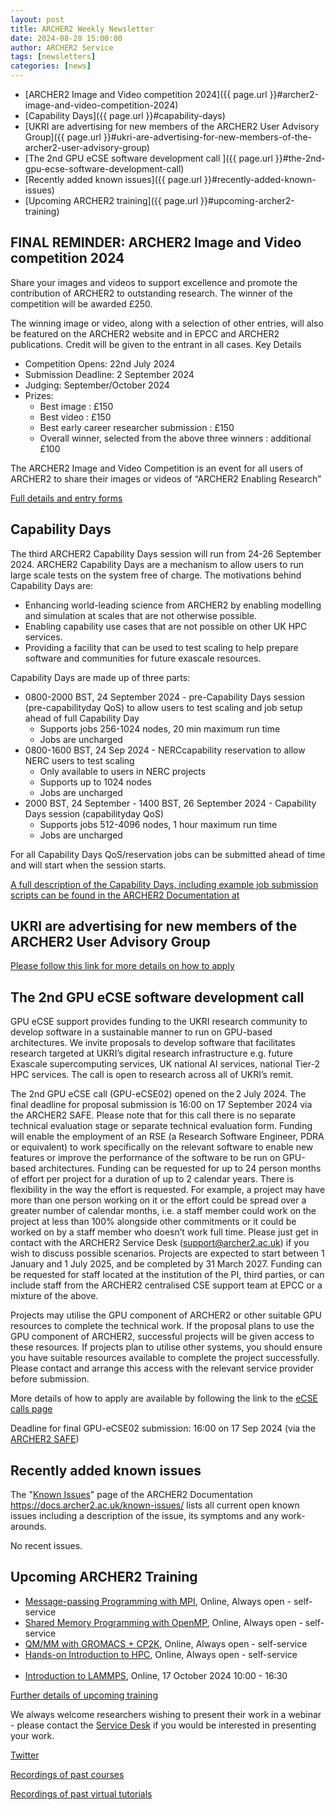 ```yaml
---
layout: post
title: ARCHER2 Weekly Newsletter
date: 2024-08-28 15:00:00
author: ARCHER2 Service
tags: [newsletters] 
categories: [news]
---
```


- [ARCHER2 Image and Video competition 2024]({{ page.url }}#archer2-image-and-video-competition-2024)
- [Capability Days]({{ page.url }}#capability-days)
- [UKRI are advertising for new members of the ARCHER2 User Advisory Group]({{ page.url }}#ukri-are-advertising-for-new-members-of-the-archer2-user-advisory-group)
- [The 2nd GPU eCSE software development call ]({{ page.url }}#the-2nd-gpu-ecse-software-development-call)
- [Recently added known issues]({{ page.url }}#recently-added-known-issues)
- [Upcoming ARCHER2 training]({{ page.url }}#upcoming-archer2-training)  

<!--more-->


## FINAL REMINDER: ARCHER2 Image and Video competition 2024


Share your images and videos to support excellence and promote the contribution of ARCHER2 to outstanding research. The winner of the competition will be awarded £250.

The winning image or video, along with a selection of other entries, will also be featured on the ARCHER2 website and in EPCC and ARCHER2 publications. Credit will be given to the entrant in all cases.
Key Details

- Competition Opens: 22nd July 2024
- Submission Deadline: 2 September 2024
- Judging: September/October 2024
- Prizes:
    - Best image : £150
    - Best video : £150
    - Best early career researcher submission : £150
    - Overall winner, selected from the above three winners : additional £100

The ARCHER2 Image and Video Competition is an event for all users of ARCHER2 to share their images or videos of “ARCHER2 Enabling Research”

[Full details and entry forms](https://www.archer2.ac.uk/community/image-comp/)


## Capability Days


The third ARCHER2 Capability Days session will run from 24-26 September 2024. ARCHER2 Capability Days are a mechanism to allow users to run large scale tests on the system free of charge. The motivations behind Capability Days are:
- Enhancing world-leading science from ARCHER2 by enabling modelling and simulation at scales that are not otherwise possible.
- Enabling capability use cases that are not possible on other UK HPC services.
- Providing a facility that can be used to test scaling to help prepare software and communities for future exascale resources.

Capability Days are made up of three parts:

- 0800-2000 BST, 24 September 2024 - pre-Capability Days session (pre-capabilityday QoS) to allow users to test scaling and job setup ahead of full Capability Day
    - Supports jobs 256-1024 nodes, 20 min maximum run time
    - Jobs are uncharged
- 0800-1600 BST, 24 Sep 2024 - NERCcapability reservation to allow NERC users to test scaling
    - Only available to users in NERC projects
    - Supports up to 1024 nodes
    - Jobs are uncharged  
- 2000 BST, 24 September - 1400 BST, 26 September 2024 - Capability Days session (capabilityday QoS)
    - Supports jobs 512-4096 nodes, 1 hour maximum run time
    - Jobs are uncharged
      
For all Capability Days QoS/reservation jobs can be submitted ahead of time and will start when the session starts.

[A full description of the Capability Days, including example job submission scripts can be found in the ARCHER2 Documentation at]([https://www.archer2.ac.uk/community/image-comp/](https://docs.archer2.ac.uk/user-guide/scheduler/#capability-days))


## UKRI are advertising for new members of the ARCHER2 User Advisory Group

[Please follow this link for more details on how to apply](https://www.ukri.org/who-we-are/work-for-us/join-an-advisory-committee-panel-or-network/academic-research-computing-high-end-resource-archer2-user-advisory-group-vacancies/)


## The 2nd GPU eCSE software development call 

GPU eCSE support provides funding to the UKRI research community to develop software in a sustainable manner to run on GPU-based architectures. We invite proposals to develop software that facilitates research targeted at UKRI’s digital research infrastructure e.g. future Exascale supercomputing services, UK national AI services, national Tier-2 HPC services. The call is open to research across all of UKRI’s remit. 

The 2nd GPU eCSE call (GPU-eCSE02) opened on the 2 July 2024. The final deadline for proposal submission is 16:00 on 17 September 2024 via the ARCHER2 SAFE. Please note that for this call there is no separate technical evaluation stage or separate technical evaluation form. Funding will enable the employment of an RSE (a Research Software Engineer, PDRA or equivalent) to work specifically on the relevant software to enable new features or improve the performance of the software to be run on GPU-based architectures. Funding can be requested for up to 24 person months of effort per project for a duration of up to 2 calendar years. There is flexibility in the way the effort is requested. For example, a project may have more than one person working on it or the effort could be spread over a greater number of calendar months, i.e. a staff member could work on the project at less than 100% alongside other commitments or it could be worked on by a staff member who doesn’t work full time. Please just get in contact with the ARCHER2 Service Desk (support@archer2.ac.uk) if you wish to discuss possible scenarios. Projects are expected to start between 1 January and 1 July 2025, and be completed by 31 March 2027. Funding can be requested for staff located at the institution of the PI, third parties, or can include staff from the ARCHER2 centralised CSE support team at EPCC or a mixture of the above.

Projects may utilise the GPU component of ARCHER2 or other suitable GPU resources to complete the technical work. If the proposal plans to use the GPU component of ARCHER2, successful projects will be given access to these resources. If projects plan to utilise other systems, you should ensure you have suitable resources available to complete the project successfully. Please contact and arrange this access with the relevant service provider before submission.

More details of how to apply are available by following the link to the [eCSE calls page](https://www.archer2.ac.uk/ecse/calls/)

Deadline for final GPU-eCSE02 submission: 16:00 on 17 Sep 2024 (via the [ARCHER2 SAFE](https://safe.epcc.ed.ac.uk/))


## Recently added known issues
 
The "[Known Issues](https://docs.archer2.ac.uk/known-issues/)" page of the ARCHER2 Documentation
<https://docs.archer2.ac.uk/known-issues/>
lists all current open known issues including a description of the issue, its symptoms and any work-arounds.

No recent issues.


## Upcoming ARCHER2 Training

- [Message-passing Programming with MPI](https://www.archer2.ac.uk/training/courses/210000-mpi-self-service/), Online, Always open - self-service  
- [Shared Memory Programming with OpenMP](https://www.archer2.ac.uk/training/courses/210000-openmp-self-service/), Online, Always open - self-service 
- [QM/MM with GROMACS + CP2K](https://www.archer2.ac.uk/training/courses/220000-gromacs-self-service/), Online, Always open - self-service 
- [Hands-on Introduction to HPC](https://www.archer2.ac.uk/training/courses/240000-intro-hpc-self-service/), Online, Always open - self-service     <br><br> 
- [Introduction to LAMMPS](https://www.archer2.ac.uk/training/courses/241017-lammps/), Online, 17 October 2024 10:00 - 16:30 


[Further details of upcoming training](https://www.archer2.ac.uk/training/#upcoming-training)

We always welcome researchers wishing to present their work in a webinar - please contact the [Service Desk](https://www.archer2.ac.uk/support-access/servicedesk.html) if you would be interested in presenting your work.

[Twitter](https://twitter.com/ARCHER2_HPC)

[Recordings of past courses](https://www.archer2.ac.uk/training/materials/)

[Recordings of past virtual tutorials](https://www.archer2.ac.uk/training/materials/webinars)
